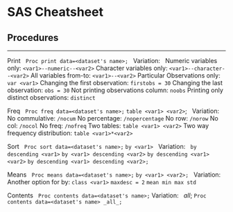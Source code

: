 # SAS Cheatsheet

## Procedures
---
Print
&nbsp;
`Proc print data=<dataset's name>;`
&nbsp;
Variation: 
&nbsp;
Numeric variables only: `<var1>--numeric--<var2>`
Character variables only: `<var1>--character--<var2>`
All variables from-to: `<var1>--<var2>` 
Particular Observations only: `var <var1>`
Changing the first observation: `firstobs = 30`
Changing the last observation: `obs = 30`
Not printing observations column: `noobs`
Printing only distinct observations: `distinct`


Freq
&nbsp;
`Proc freq data=<dataset's name>;`
`table <var1> <var2>`;
&nbsp;
Variation: 
&nbsp;
No commulative: `/nocum`
No percentage: `/nopercentage`
No row: `/norow`
No col: `/nocol`
No freq: `/nofreq`
Two tables: `table <var1> <var2>`
Two way frequency distribution: `table <var1>*<var2>`

Sort
&nbsp;
`Proc sort data=<dataset's name>;`
`by <var1>`
&nbsp;
Variation:
&nbsp;
`by descending <var1>`
`by <var1> descending <var2>`
`by descending <var1> <var2>`
`by descending <var1> descending <var2>;`


Means
&nbsp;
`Proc means data=<dataset's name>;`
`by <var1> <var2>;`
&nbsp;
Variation:
&nbsp;
Another option for by: `class <var1>`
`maxdesc = 2`
`mean min max std`


Contents 
&nbsp;
`Proc contents data=<dataset's name>;`
Variation:
&nbsp;
_all_;
`Proc contents data=<dataset's name> _all_;`